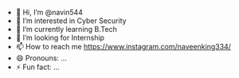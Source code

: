 - 👋 Hi, I’m @navin544
- 👀 I’m interested in Cyber Security
- 🌱 I’m currently learning B.Tech
- 💞️ I’m looking for Internship
- 📫 How to reach me https://www.instagram.com/naveenking334/
- 😄 Pronouns: ...
- ⚡ Fun fact: ...

<!---
navin544/navin544 is a ✨ special ✨ repository because its `README.md` (this file) appears on your GitHub profile.
You can click the Preview link to take a look at your changes.
--->
